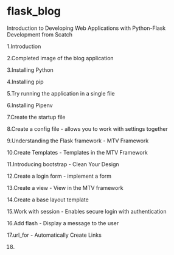 # flask_blog

Introduction to Developing Web Applications with Python-Flask Development from Scatch

1.Introduction

2.Completed image of the blog application

3.Installing Python

4.Installing pip

5.Try running the application in a single file

6.Installing Pipenv

7.Create the startup file

8.Create a config file - allows you to work with settings together

9.Understanding the Flask framework - MTV Framework

10.Create Templates - Templates in the MTV Framework

11.Introducing bootstrap - Clean Your Design

12.Create a login form - implement a form

13.Create a view - View in the MTV framework

14.Create a base layout template

15.Work with session - Enables secure login with authentication

16.Add flash - Display a message to the user

17.url_for - Automatically Create Links

18.
